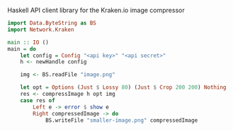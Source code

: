 Haskell API client library for the Kraken.io image compressor

```Haskell
import Data.ByteString as BS
import Network.Kraken

main :: IO ()
main = do
    let config = Config "<api key>" "<api secret>"
    h <- newHandle config

    img <- BS.readFile "image.png"

    let opt = Options (Just $ Lossy 80) (Just $ Crop 200 200) Nothing
    res <- compressImage h opt img
    case res of
        Left e -> error $ show e
        Right compressedImage -> do
            BS.writeFile "smaller-image.png" compressedImage
```
